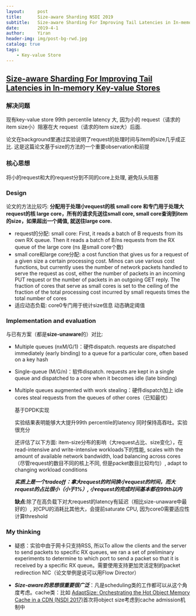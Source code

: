 ```yaml
---
layout:     post
title:      Size-aware Sharding NSDI 2019
subtitle:   Size-aware Sharding For Improving Tail Latencies in In-memory Key-value Stores
date:       2019-4-1
author:     Yiran
header-img: img/post-bg-rwd.jpg
catalog: true
tags:
    - Key-value Store
---
```


## [Size-aware Sharding For Improving Tail Latencies in In-memory Key-value Stores](https://www.usenix.org/system/files/nsdi19spring_didona_prepub.pdf)

### 解决问题

现有key-value store 99th percentile latency 大, 因为小的 request（请求的item size小）阻塞在大 request（请求的item size大）后面.

论文在background里通过实验说明了request的处理时间与item的size几乎成正比. 这是这篇论文基于size的方法的一个重要observation和前提
### 核心思想 
将小的request和大的request分到不同的core上处理, 避免队头阻塞

### Design
论文的方法比较巧: **分配用于处理小request的核 small core 和专门用于处理大request的核 large core，所有的请求先送往small core, small core查询到item的size，如果超出一个阈值, 就送往large core.**

- request的分配: small core: First, it reads a batch of B requests from its own RX queue. Then it reads a batch of B/ns requests from  the RX queue of the large core (ns 是small core个数)
- small core和large core分配: a cost function that gives us for a request of a given size a certain processing cost. Minos can use various cost functions, but currently uses the number of network packets handled to serve the request as cost, either the number of packets in an incoming PUT request or the number of packets in an outgoing GET reply. The fraction of cores that serve as small cores is set to the ceiling of the fraction of the total processing cost incurred by small requests times the total number of cores
- 适应动态负载: core0专门用于统计size信息 动态确定阈值

### Implementation and evaluation 
   与已有方案（都是**size-unaware**的）对比:

- Multiple queues (nxM/G/1)：硬件dispatch. requests are dispatched immediately (early binding) to a queue for a particular core, often based on a key hash
- Single-queue (M/G/n)：软件dispatch. requests are kept in a single queue and dispatched to a core when it becomes idle (late binding)
- Multiple queues augmented with work stealing：硬件dispatch加上  idle cores steal requests from the queues of other cores（已知最优）

   基于DPDK实现

   实验结果表明能够大大提升99th percentile的latency 同时保持高吞吐。实验很充分


   还评估了以下方面: item-size分布的影响（大request占比、size变化），在read-intensive and write-intensive workloads下的性能, scales with the amount of available network bandwidth, load balancing across cores（尽管request的数目不同的核上不同, 但是packet数目比较均匀）, adapt to changing workload conditions 

   ***实质上是一个tradeoff：拿大request的时间换小request的时间，而大request的占比很小（小于1%）, 小request的完成时间基本都在99th以内***

   **缺点**:除了在高负载下对大request的latency有延迟（相比size-unaware中最好的）, 对CPU的消耗比其他大，会提前saturate CPU, 因为core0需要适应性计算threshold

### My thinking

- 疑惑：实验中由于网卡只支持RSS, 所以To allow the clients and the server to send packets to specific RX queues, we ran a set of preliminary experiments to determine to which port to send a packet so that it is received by a specific RX queue。需要使用支持更加灵活定制的packet redirection NIC（论文举例是说可以用Flow Director）

- ***Size-aware的思想很重要很广泛***：凡是scheduling类的工作都可以从这个角度考虑。cache类：比如 [AdaptSize: Orchestrating the Hot Object Memory Cache in a CDN (NSDI 2017)](https://www.cs.cmu.edu/~harchol/Papers/NSDI17.pdf)首次将object size考虑到cache admission机制中